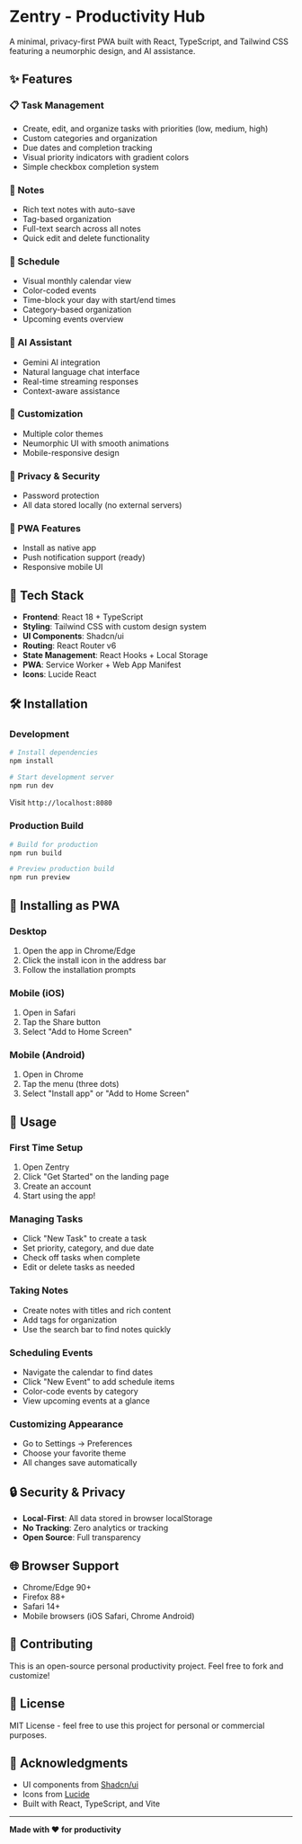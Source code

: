 # Zentry - Productivity Hub

A minimal, privacy-first PWA built with React, TypeScript, and Tailwind CSS featuring a neumorphic design, and AI assistance.

## ✨ Features

### 📋 Task Management
- Create, edit, and organize tasks with priorities (low, medium, high)
- Custom categories and organization
- Due dates and completion tracking
- Visual priority indicators with gradient colors
- Simple checkbox completion system

### 📝 Notes
- Rich text notes with auto-save
- Tag-based organization
- Full-text search across all notes
- Quick edit and delete functionality

### 📅 Schedule
- Visual monthly calendar view
- Color-coded events
- Time-block your day with start/end times
- Category-based organization
- Upcoming events overview

### 🤖 AI Assistant
- Gemini AI integration
- Natural language chat interface
- Real-time streaming responses
- Context-aware assistance

### 🎨 Customization
- Multiple color themes
- Neumorphic UI with smooth animations
- Mobile-responsive design

### 🔐 Privacy & Security
- Password protection
- All data stored locally (no external servers)

### 📱 PWA Features
- Install as native app
- Push notification support (ready)
- Responsive mobile UI

## 🚀 Tech Stack

- **Frontend**: React 18 + TypeScript
- **Styling**: Tailwind CSS with custom design system
- **UI Components**: Shadcn/ui
- **Routing**: React Router v6
- **State Management**: React Hooks + Local Storage
- **PWA**: Service Worker + Web App Manifest
- **Icons**: Lucide React

## 🛠️ Installation

### Development

```bash
# Install dependencies
npm install

# Start development server
npm run dev
```

Visit `http://localhost:8080`

### Production Build

```bash
# Build for production
npm run build

# Preview production build
npm run preview
```

## 📱 Installing as PWA

### Desktop
1. Open the app in Chrome/Edge
2. Click the install icon in the address bar
3. Follow the installation prompts

### Mobile (iOS)
1. Open in Safari
2. Tap the Share button
3. Select "Add to Home Screen"

### Mobile (Android)
1. Open in Chrome
2. Tap the menu (three dots)
3. Select "Install app" or "Add to Home Screen"

## 🎯 Usage

### First Time Setup
1. Open Zentry
2. Click "Get Started" on the landing page
3. Create an account
4. Start using the app!

### Managing Tasks
- Click "New Task" to create a task
- Set priority, category, and due date
- Check off tasks when complete
- Edit or delete tasks as needed

### Taking Notes
- Create notes with titles and rich content
- Add tags for organization
- Use the search bar to find notes quickly

### Scheduling Events
- Navigate the calendar to find dates
- Click "New Event" to add schedule items
- Color-code events by category
- View upcoming events at a glance

### Customizing Appearance
- Go to Settings → Preferences
- Choose your favorite theme
- All changes save automatically

## 🔒 Security & Privacy
- **Local-First**: All data stored in browser localStorage
- **No Tracking**: Zero analytics or tracking
- **Open Source**: Full transparency

## 🌐 Browser Support
- Chrome/Edge 90+
- Firefox 88+
- Safari 14+
- Mobile browsers (iOS Safari, Chrome Android)


## 🤝 Contributing

This is an open-source personal productivity project. Feel free to fork and customize!

## 📄 License

MIT License - feel free to use this project for personal or commercial purposes.

## 🙏 Acknowledgments

- UI components from [Shadcn/ui](https://ui.shadcn.com)
- Icons from [Lucide](https://lucide.dev)
- Built with React, TypeScript, and Vite

---

**Made with ❤️ for productivity**
